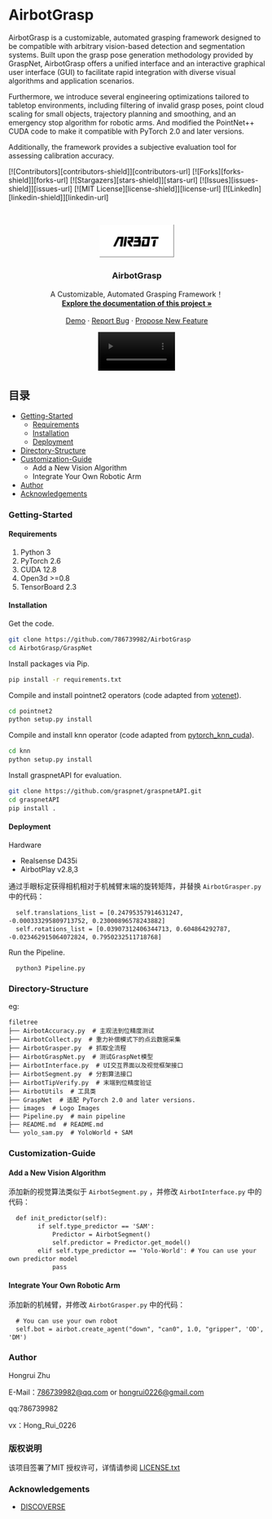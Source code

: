 

# AirbotGrasp

AirbotGrasp is a customizable, automated grasping framework designed to be compatible with arbitrary vision-based detection and segmentation systems. Built upon the grasp pose generation methodology provided by GraspNet, AirbotGrasp offers a unified interface and an interactive graphical user interface (GUI) to facilitate rapid integration with diverse visual algorithms and application scenarios. 

Furthermore, we introduce several engineering optimizations tailored to tabletop environments, including filtering of invalid grasp poses, point cloud scaling for small objects, trajectory planning and smoothing, and an emergency stop algorithm for robotic arms. And modified the PointNet++ CUDA code to make it compatible with PyTorch 2.0 and later versions.

Additionally, the framework provides a subjective evaluation tool for assessing calibration accuracy.

<!-- PROJECT SHIELDS -->

[![Contributors][contributors-shield]][contributors-url]
[![Forks][forks-shield]][forks-url]
[![Stargazers][stars-shield]][stars-url]
[![Issues][issues-shield]][issues-url]
[![MIT License][license-shield]][license-url]
[![LinkedIn][linkedin-shield]][linkedin-url]

<!-- PROJECT LOGO -->
<br />

<p align="center">
  <a href="https://github.com/786739982/AirbotGrasp/">
    <img src="assets/logo.png" alt="Logo" width="146" height="64">
  </a>

  <h3 align="center">AirbotGrasp</h3>
  <p align="center">
    A Customizable, Automated Grasping Framework！
    <br />
    <a href="https://github.com/786739982/AirbotGrasp"><strong>Explore the documentation of this project »</strong></a>
    <br />
    <br />
    <a href="https://github.com/786739982/AirbotGrasp">Demo</a>
    ·
    <a href="https://github.com/786739982/AirbotGrasp/issues">Report Bug</a>
    ·
    <a href="https://github.com/786739982/AirbotGrasp/issues">Propose New Feature</a>
  </p>

</p>

<p align="center">
<video width="30%" height="auto" controls autoplay loop muted>
  <source src="assets/airbotgrasp.mp4" type="video/mp4">
  Your browser does not support the video tag.
</video>
</p>

## 目录

- [Getting-Started](#Getting-Started)
  - [Requirements](#Requirements)
  - [Installation](#Installation)
  - [Deployment](#Deployment)
- [Directory-Structure](#Directory-Structure)
- [Customization-Guide](#Customization-Guide)
  - Add a New Vision Algorithm
  - Integrate Your Own Robotic Arm
- [Author](#Author)
- [Acknowledgements](#Acknowledgements)




### Getting-Started

#### Requirements

1. Python 3
2. PyTorch 2.6
3. CUDA 12.8
4. Open3d >=0.8
5. TensorBoard 2.3

#### **Installation**

Get the code.
```bash
git clone https://github.com/786739982/AirbotGrasp
cd AirbotGrasp/GraspNet
```
Install packages via Pip.
```bash
pip install -r requirements.txt
```
Compile and install pointnet2 operators (code adapted from [votenet](https://github.com/facebookresearch/votenet)).
```bash
cd pointnet2
python setup.py install
```
Compile and install knn operator (code adapted from [pytorch_knn_cuda](https://github.com/chrischoy/pytorch_knn_cuda)).
```bash
cd knn
python setup.py install
```
Install graspnetAPI for evaluation.
```bash
git clone https://github.com/graspnet/graspnetAPI.git
cd graspnetAPI
pip install .
```

#### Deployment

Hardware

* Realsense D435i
* AirbotPlay v2.8,3

通过手眼标定获得相机相对于机械臂末端的旋转矩阵，并替换 ```AirbotGrasper.py``` 中的代码：
```
  self.translations_list = [0.24795357914631247, -0.000333295809713752, 0.23000896578243882]
  self.rotations_list = [0.03907312406344713, 0.604864292787, -0.023462915064072824, 0.7950232511718768]
```

Run the Pipeline.
```
  python3 Pipeline.py
```



### Directory-Structure
eg:

```
filetree 
├── AirbotAccuracy.py  # 主观法到位精度测试
├── AirbotCollect.py  # 重力补偿模式下的点云数据采集
├── AirbotGrasper.py  # 抓取全流程
├── AirbotGraspNet.py  # 测试GraspNet模型
├── AirbotInterface.py  # UI交互界面以及视觉框架接口
├── AirbotSegment.py  # 分割算法接口
├── AirbotTipVerify.py  # 末端到位精度验证
├── AirbotUtils  # 工具类
├── GraspNet  # 适配 PyTorch 2.0 and later versions.
├── images  # Logo Images
├── Pipeline.py  # main pipeline
├── README.md  # README.md
└── yolo_sam.py  # YoloWorld + SAM

```




### Customization-Guide

#### Add a New Vision Algorithm
添加新的视觉算法类似于 ```AirbotSegment.py``` ，并修改 ```AirbotInterface.py``` 中的代码：
```
  def init_predictor(self):
        if self.type_predictor == 'SAM':
            Predictor = AirbotSegment()
            self.predictor = Predictor.get_model()
        elif self.type_predictor == 'Yolo-World': # You can use your own predictor model
            pass
```

#### Integrate Your Own Robotic Arm
添加新的机械臂，并修改 ```AirbotGrasper.py``` 中的代码：
```
  # You can use your own robot
  self.bot = airbot.create_agent("down", "can0", 1.0, "gripper", 'OD', 'DM') 
```


### Author

Hongrui Zhu 

E-Mail：786739982@qq.com or hongrui0226@gmail.com

qq:786739982

vx：Hong_Rui_0226
  
### 版权说明

该项目签署了MIT 授权许可，详情请参阅 [LICENSE.txt](https://github.com/786739982/AirbotGrasp/blob/master/LICENSE.txt)

### Acknowledgements


- [DISCOVERSE](https://airbots.online/)




